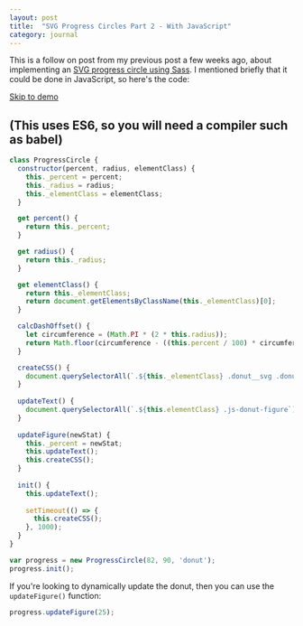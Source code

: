 ```yaml
---
layout: post
title:  "SVG Progress Circles Part 2 - With JavaScript"
category: journal
---
```

This is a follow on post from my previous post a few weeks ago, about implementing an [SVG progress circle using Sass](/journal/pure-svg-progress-circles/). I mentioned briefly that it could be done in JavaScript, so here's the code:

[Skip to demo](http://codepen.io/alexpate/pen/wGxVZd)

## (This uses ES6, so you will need a compiler such as babel)

```javascript
class ProgressCircle {
  constructor(percent, radius, elementClass) {
    this._percent = percent;
    this._radius = radius;
    this._elementClass = elementClass;
  }

  get percent() {
    return this._percent;
  }

  get radius() {
    return this._radius;
  }

  get elementClass() {
    return this._elementClass;
    return document.getElementsByClassName(this._elementClass)[0];
  }

  calcDashOffset() {
    let circumference = (Math.PI * (2 * this.radius));
    return Math.floor(circumference - ((this.percent / 100) * circumference));
  }

  createCSS() {
    document.querySelectorAll(`.${this._elementClass} .donut__svg .donut__svg__circle--one`)[0].style.strokeDashoffset = this.calcDashOffset();
  }
  
  updateText() {
    document.querySelectorAll(`.${this.elementClass} .js-donut-figure`)[0].innerText = this.percent;
  }
  
  updateFigure(newStat) {
    this._percent = newStat;
    this.updateText();
    this.createCSS();
  }
  
  init() {
    this.updateText();
    
    setTimeout(() => {
      this.createCSS();
    }, 1000);
  }
}

var progress = new ProgressCircle(82, 90, 'donut');
progress.init();
```

If you're looking to dynamically update the donut, then you can use the `updateFigure()` function:

```javascript
progress.updateFigure(25);
```
